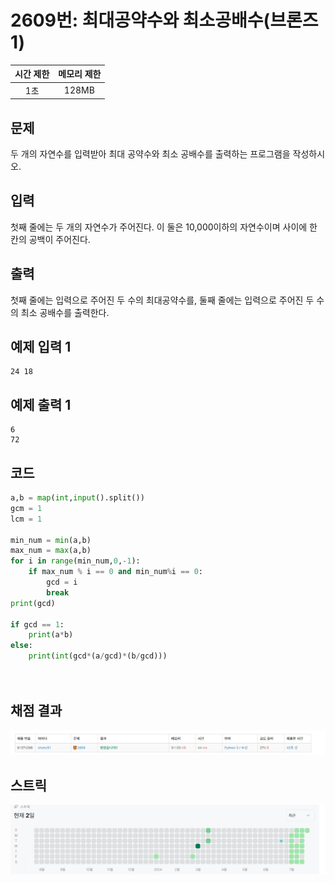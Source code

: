 # 2609번: 최대공약수와 최소공배수(브론즈 1)
| 시간 제한 | 메모리 제한 |
|:-----:|:------:|
|  1초   | 128MB  |

## 문제
두 개의 자연수를 입력받아 최대 공약수와 최소 공배수를 출력하는 프로그램을 작성하시오.

## 입력
첫째 줄에는 두 개의 자연수가 주어진다. 이 둘은 10,000이하의 자연수이며 사이에 한 칸의 공백이 주어진다.

## 출력
첫째 줄에는 입력으로 주어진 두 수의 최대공약수를, 둘째 줄에는 입력으로 주어진 두 수의 최소 공배수를 출력한다.

## 예제 입력 1
```text
24 18
```
## 예제 출력 1
```text
6
72
```

## 코드
```python
a,b = map(int,input().split())
gcm = 1
lcm = 1

min_num = min(a,b)
max_num = max(a,b)
for i in range(min_num,0,-1):
    if max_num % i == 0 and min_num%i == 0:
        gcd = i
        break
print(gcd)

if gcd == 1:
    print(a*b)
else:
    print(int(gcd*(a/gcd)*(b/gcd)))

        
```

## 채점 결과
![image](result.png)

## 스트릭
![image](streak.png)